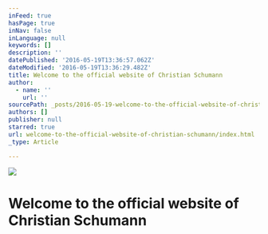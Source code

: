 ```yaml
---
inFeed: true
hasPage: true
inNav: false
inLanguage: null
keywords: []
description: ''
datePublished: '2016-05-19T13:36:57.062Z'
dateModified: '2016-05-19T13:36:29.482Z'
title: Welcome to the official website of Christian Schumann
author:
  - name: ''
    url: ''
sourcePath: _posts/2016-05-19-welcome-to-the-official-website-of-christian-schumann.md
authors: []
publisher: null
starred: true
url: welcome-to-the-official-website-of-christian-schumann/index.html
_type: Article

---
```

![](https://the-grid-user-content.s3-us-west-2.amazonaws.com/4ea2ab94-0184-482d-9d56-53ac12d39e91.jpg)

# Welcome to the official website of Christian Schumann